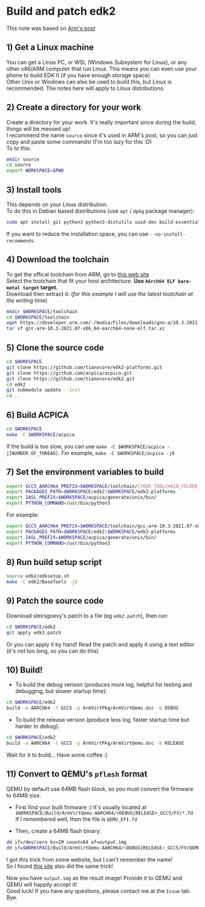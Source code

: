 # Build and patch edk2
This note was based on [Arm's post](https://developer.arm.com/tools-and-software/open-source-software/firmware/edkii-uefi-firmware/building-edkii-uefi-firmware-for-arm-platforms/single-page)

## 1) Get a Linux machine
You can get a Linux PC, or WSL (Windows Subsystem for Linux), or any other x86/ARM computer that run Linux. This means you can even use your phone to build EDK II (if you have enough storage space)
<br> Other Unix or Windows can also be used to build this, but Linux is recommended. The notes here will apply to Linux distributions.

## 2) Create a directory for your work
Create a directory for your work. It's really important since during the build, things will be messed up!
<br> I recommend the name `source` since it's used in ARM's post, so you can just copy and paste some commands! (I'm too lazy for this :D)
<br> To to this:

```bash
mkdir source
cd source
export WORKSPACE=$PWD
```

## 3) Install tools
This depends on your Linux distribution.
<br> To do this in Debian based distributions (use `apt` / `dpkg` package manager):

```bash
sudo apt install git python3 python3-distutils uuid-dev build-essential bison flex
```

If you want to reduce the installation space, you can use `--no-install-recommends`.

## 4) Download the toolchain
To get the offical toolchain from ARM, go to [this web site](https://developer.arm.com/tools-and-software/open-source-software/developer-tools/gnu-toolchain/gnu-a/downloads)
<br> Select the toolchain that fit your host architecture. <b>Use `AArch64 ELF bare-metal target` target.</b>
<br> Download then extract it: (<i>for this example I will use the latest toolchain at the writing time</i>)

```bash
mkdir $WORKSPACE/toolchain
cd $WORKSPACE/toolchain
wget https://developer.arm.com/-/media/Files/downloads/gnu-a/10.3-2021.07/binrel/gcc-arm-10.3-2021.07-x86_64-aarch64-none-elf.tar.xz
tar xf gcc-arm-10.3-2021.07-x86_64-aarch64-none-elf.tar.xz
```

## 5) Clone the source code
```bash
cd $WORKSPACE
git clone https://github.com/tianocore/edk2-platforms.git
git clone https://github.com/acpica/acpica.git
git clone https://github.com/tianocore/edk2.git
cd edk2
git submodule update --init
cd ..
```

## 6) Build ACPICA
```bash
cd $WORKSPACE
make -C $WORKSPACE/acpica
```

If the build is too slow, you can use `make -C $WORKSPACE/acpica -j[NUMBER_OF_THREAD]`. For example, `make -C $WORKSPACE/acpica -j8`

## 7) Set the environment variables to build
```bash
export GCC5_AARCH64_PREFIX=$WORKSPACE/toolchain/[YOUR_TOOLCHAIN_FOLDER_NAME]/bin/aarch64-none-elf-
export PACKAGES_PATH=$WORKSPACE/edk2:$WORKSPACE/edk2-platforms
export IASL_PREFIX=$WORKSPACE/acpica/generate/unix/bin/
export PYTHON_COMMAND=/usr/bin/python3
```

For example:
```bash
export GCC5_AARCH64_PREFIX=$WORKSPACE/toolchain/gcc-arm-10.3-2021.07-x86_64-aarch64-none-elf/bin/aarch64-none-elf-
export PACKAGES_PATH=$WORKSPACE/edk2:$WORKSPACE/edk2-platforms
export IASL_PREFIX=$WORKSPACE/acpica/generate/unix/bin/
export PYTHON_COMMAND=/usr/bin/python3
```

## 8) Run build setup script
```bash
source edk2/edksetup.sh
make -C edk2/BaseTools -j8
```

## 9) Patch the source code
Download sleirsgoevy's patch to a file (eg `edk2.patch`), then run:
```bash
cd $WORKSPACE/edk2
git apply edk2.patch
```
Or you can apply it by hand! Read the patch and apply it using a text editor (it's not too long, so you can do this)

## 10) Build!
- To build the debug verison (produces more log, helpful for testing and debugging, but slower startup time):
```bash
cd $WORKSPACE/edk2
build -a AARCH64 -t GCC5 -p ArmVirtPkg/ArmVirtQemu.dsc -b DEBUG
```

- To build the release version (produce less log, faster startup time but harder to debug):
```bash
cd $WORKSPACE/edk2
build -a AARCH64 -t GCC5 -p ArmVirtPkg/ArmVirtQemu.dsc -b RELEASE
```

Wait for it to build... Have some coffee :)

## 11) Convert to QEMU's `pflash` format
QEMU by default use 64MB flash block, so you must convert the firmware to 64MB size.

- First find your built firmware :)
It's usually located at `$WORKSPACE/Build/ArmVirtQemu-AARCH64/<DEBUG|RELEASE>_GCC5/FV/*.fd`
<br> If I remembered well, then the file is `QEMU_EFI.fd`

- Then, create a 64MB flash binary:
```bash
dd if=/dev/zero bs=1M count=64 of=output.img
dd if=$WORKSPACE/Build/ArmVirtQemu-AARCH64/<DEBUG|RELEASE>_GCC5/FV/QEMU_EFI.fd bs=1M of=output.img conv=notrunc
```

I got this trick from some website, but I can't remember the name!
<br> So I found [this site](https://developer.r-project.org/Blog/content/post/2020-05-29-qemu-testing.html#:~:text=Prepare%20flash%20memory%20for%20boot%3A) also did the same trick!

Now you have `output.img` as the result image! Provide it to QEMU and QEMU will happily accept it!
<br> Good luck! If you have any questions, please contact me at the `Issue` tab. Bye.
